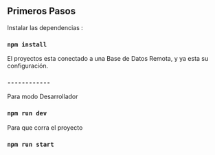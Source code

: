 
## Primeros Pasos

  Instalar las dependencias :

### `npm install`
 
  El proyectos esta conectado a una Base de Datos Remota, y ya esta su configuración.

### `------------`

Para modo Desarrollador

### `npm run dev`

Para que corra el proyecto 

### `npm run start`